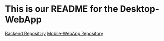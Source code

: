 # This is our README for the Desktop-WebApp
[Backend Repository](https://github.com/COMP4350-Team2/Backend)
[Mobile-WebApp Repository](https://github.com/COMP4350-Team2/Mobile-WebApp)
